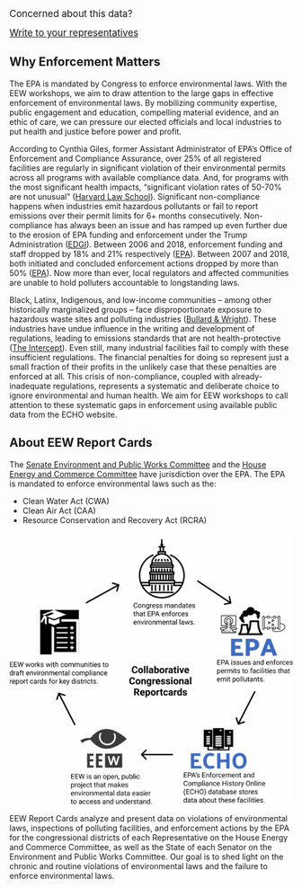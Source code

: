 <!--This is the main content file to edit for this page. It is embedded in src/pages/cd-reports.js-->

<big>Concerned about this data?

[Write to your representatives](https://democracy.io)</big>

## Why Enforcement Matters
The EPA is mandated by Congress to enforce environmental laws. With the EEW workshops, we aim to draw attention to the large gaps in effective enforcement of environmental laws. By mobilizing community expertise, public engagement and education, compelling material evidence, and an ethic of care, we can pressure our elected officials and local industries to put health and justice before power and profit.

According to Cynthia Giles, former Assistant Administrator of EPA’s Office of Enforcement and Compliance Assurance, over 25% of all registered facilities are regularly in significant violation of their environmental permits across all programs with available compliance data. And, for programs with the most significant health impacts, “significant violation rates of 50-70% are not unusual” ([Harvard Law School](http://eelp.law.harvard.edu/wp-content/uploads/Cynthia-Giles-Part-2-FINAL.pdf)). Significant non-compliance happens when industries emit hazardous pollutants or fail to report emissions over their permit limits for 6+ months consecutively. Non-compliance has always been an issue and has ramped up even further due to the erosion of EPA funding and enforcement under the Trump Administration ([EDGI](https://envirodatagov.org/publication/a-sheep-in-the-closet-the-erosion-of-enforcement-at-the-epa/)). Between 2006 and 2018, enforcement funding and staff dropped by 18% and 21% respectively ([EPA]((https://www.epa.gov/sites/production/files/2020-04/documents/_epaoig_20200331_20-p-0131_0.pdf))). Between 2007 and 2018, both initiated and concluded enforcement actions dropped by more than 50% ([EPA](https://www.epa.gov/sites/production/files/2020-04/documents/_epaoig_20200331_20-p-0131_0.pdf)). Now more than ever, local regulators and affected communities are unable to hold polluters accountable to longstanding laws. 

Black, Latinx, Indigenous, and low-income communities – among other historically marginalized groups – face disproportionate exposure to hazardous waste sites and polluting industries ([Bullard & Wright](https://www.indiebound.org/book/9780896084469)). These industries have undue influence in the writing and development of regulations, leading to emissions standards that are not health-protective ([The Intercept](https://theintercept.com/2019/06/18/pfoa-pfas-teflon-epa-limit/)). Even still, many industrial facilities fail to comply with these insufficient regulations. The financial penalties for doing so represent just a small fraction of their profits in the unlikely case that these penalties are enforced at all. This crisis of non-compliance, coupled with already-inadequate regulations, represents a systematic and deliberate choice to ignore environmental and human health. We aim for EEW workshops to call attention to these systematic gaps in enforcement using available public data from the ECHO website.

## About EEW Report Cards
The [Senate Environment and Public Works Committee](https://www.epw.senate.gov/public/) and the [House Energy and Commerce Committee](https://energycommerce.house.gov/) have jurisdiction over the EPA. The EPA is mandated to enforce environmental laws such as the:

* Clean Water Act (CWA)
* Clean Air Act (CAA)
* Resource Conservation and Recovery Act (RCRA)

![A cycle diagram demonstrating how Congress mandates EPA, the EPA issues and enforces permits to facilities that pollute, the ECHO database stores compliance data about these facilities, EEW makes ECHO data easier to understand and EEW works with communities to make environmental compliance report cards which pushes on congress to enforce environmental enforcement through the EPA](./report-card-tracker.png)

EEW Report Cards analyze and present data on violations of environmental laws, inspections of polluting facilities, and enforcement actions by the EPA for the congressional districts of each Representative on the House Energy and Commerce Committee, as well as the State of each Senator on the Environment and Public Works Committee. Our goal is to shed light on the chronic and routine violations of environmental laws and the failure to enforce environmental laws.